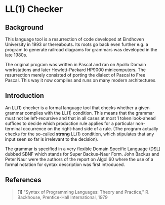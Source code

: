 # LL(1) Checker

## Background

This language tool is a resurrection of code developed at Eindhoven University
in 1993 or thereabouts. Its roots go back even further e.g. a program to
generate railroad diagrams for grammars was developed in the late 1980s.

The original program was written in Pascal and ran on Apollo Domain
workstations and later Hewlett-Packard HP9000 minicomputers.
The resurrection merely consisted of porting the dialect of Pascal to Free
Pascal. This way it now compiles and runs on many modern architectures.

## Introduction

An LL(1) checker is a formal language tool that checks whether a given grammar
complies with the LL(1) condition. This means that the grammar must not be
left-recursive and that in all cases at most 1 token look-ahead suffices to
decide which production rule applies for a particular non-terminal occurrence
on the right-hand side of a rule. (The program actually checks for the
so-called **strong** LL(1) condition, which stipulates that any input seen so
far is irrelevant to the decision).

The grammar is specified in a very flexible Domain Specific Language (DSL)
dubbed SBNF which stands for Super Backus-Naur Form. John Backus and Peter
Naur were the authors of the report on Algol 60 where the use of a formal
notation for syntax description was first introduced.

##
## References

> <a id="1">[1]</a>
"Syntax of Programming Languages: Theory and Practice,"
R. Backhouse, Prentice-Hall International, 1979
